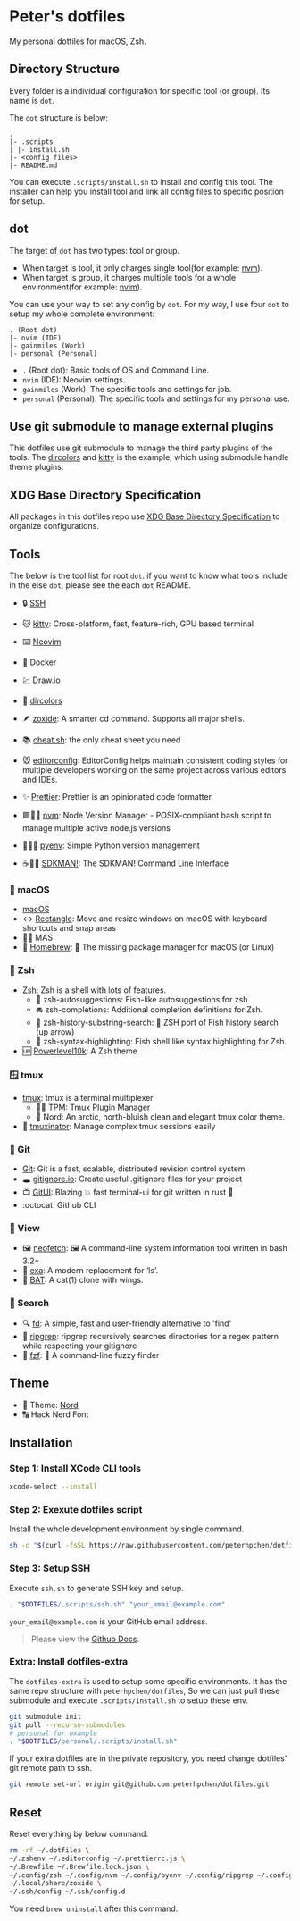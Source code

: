 # Peter's dotfiles

My personal dotfiles for macOS, Zsh.

## Directory Structure

Every folder is a individual configuration for specific tool (or group). Its name is `dot`.

The `dot` structure is below:

```
.
|- .scripts
| |- install.sh
|- <config files>
|- README.md
```

You can execute `.scripts/install.sh` to install and config this tool. The installer can help you install tool and link all config files to specific position for setup.

## dot

The target of `dot` has two types: tool or group.

- When target is tool, it only charges single tool(for example: [nvm](./dots/nvm/)).
- When target is group, it charges multiple tools for a whole environment(for example: [nvim](https://github.com/peterhpchen/nvim)).

You can use your way to set any config by `dot`. For my way, I use four `dot` to setup my whole complete environment:

```
. (Root dot)
|- nvim (IDE)
|- gainmiles (Work)
|- personal (Personal)
```

- `.` (Root dot): Basic tools of OS and Command Line.
- `nvim` (IDE): Neovim settings.
- `gainmiles` (Work): The specific tools and settings for job.
- `personal` (Personal): The specific tools and settings for my personal use.

## Use git submodule to manage external plugins

This dotfiles use git submodule to manage the third party plugins of the tools.
The [dircolors](./dots/dircolors/) and [kitty](./dots/kitty/) is the example,
which using submodule handle theme plugins.

## XDG Base Directory Specification

All packages in this dotfiles repo use [XDG Base Directory Specification](https://specifications.freedesktop.org/basedir-spec/basedir-spec-latest.html) to organize configurations.

## Tools

The below is the tool list for root `dot`. if you want to know what tools include in the else `dot`, please see the each `dot` README.

- :lock: [SSH](./dots/ssh/)

- :cat: [kitty](./dots/kitty/): Cross-platform, fast, feature-rich, GPU based terminal

- :keyboard: [Neovim](https://github.com/peterhpchen/nvim)

- :whale: Docker
- :chart: Draw.io

- :rainbow: [dircolors](./dots/dircolors/)

- :feather: [zoxide](./dots/zoxide/): A smarter cd command. Supports all major shells.
- :books: [cheat.sh](./dots/cheat.sh/): the only cheat sheet you need

- :mouse: [editorconfig](./dots/editorconfig/): EditorConfig helps maintain consistent coding styles for multiple developers working on the same project across various editors and IDEs.
- :sparkles: [Prettier](./dots/prettier/): Prettier is an opinionated code formatter.

- :green_square::pilot: [nvm](./dots/nvm/): Node Version Manager - POSIX-compliant bash script to manage multiple active node.js versions
- :snake::pilot: [pyenv](./dots/pyenv/): Simple Python version management
- :coffee::pilot: [SDKMAN!](./dots/sdkman/): The SDKMAN! Command Line Interface

### :apple: macOS

- [macOS](./dots/macos/)
- :left_right_arrow: [Rectangle](./dots/rectangle/): Move and resize windows on macOS with keyboard shortcuts and snap areas
- :pilot: MAS
- :beer: [Homebrew](./dots/homebrew/): :beer: The missing package manager for macOS (or Linux)

### :shell: Zsh

- [Zsh](./dots/zsh/): Zsh is a shell with lots of features.
  - :page_facing_up: zsh-autosuggestions: Fish-like autosuggestions for zsh
  - :oncoming_automobile: zsh-completions: Additional completion definitions for Zsh.
  - :newspaper: zsh-history-substring-search: :tropical_fish: ZSH port of Fish history search (up arrow)
  - :rainbow: zsh-syntax-highlighting: Fish shell like syntax highlighting for Zsh.
- :up: [Powerlevel10k](./dots/powerlevel10k/): A Zsh theme

### :window: tmux

- [tmux](./dots/tmux/): tmux is a terminal multiplexer
  - :pilot: TPM: Tmux Plugin Manager
  - :art: Nord: An arctic, north-bluish clean and elegant tmux color theme.
- :bookmark: [tmuxinator](./dots/tmuxinator/): Manage complex tmux sessions easily

### :christmas_tree: Git

- [Git](./dots/git/): Git is a fast, scalable, distributed revision control system
- :hole: [gitignore.io](./dots/gitignore.io/): Create useful .gitignore files for your project
- :tv: [GitUI](./dots/gitui/): Blazing :boom: fast terminal-ui for git written in rust :crab:
- :octocat: Github CLI

### :eyes: View

- :framed_picture: [neofetch](./dots/neofetch/): :framed_picture: A command-line system information tool written in bash 3.2+
- :scroll: [exa](./dots/exa/): A modern replacement for ‘ls’.
- :bat: [BAT](./dots/bat/): A cat(1) clone with wings.

### :flashlight: Search

- :mag: [fd](./dots/fd/): A simple, fast and user-friendly alternative to 'find'
- :mag_right: [ripgrep](./dots/ripgrep/): ripgrep recursively searches directories for a regex pattern while respecting your gitignore
- :cherry_blossom: [fzf](./dots/fzf/): :cherry_blossom: A command-line fuzzy finder

## Theme

- :art: Theme: [Nord](https://www.nordtheme.com/)
- :capital_abcd: Hack Nerd Font

## Installation

### Step 1: Install XCode CLI tools

```sh
xcode-select --install
```

### Step 2: Exexute dotfiles script

Install the whole development environment by single command.

```sh
sh -c "$(curl -fsSL https://raw.githubusercontent.com/peterhpchen/dotfiles/main/.scripts/install.sh)"
```

### Step 3: Setup SSH

Execute `ssh.sh` to generate SSH key and setup.

```sh
. "$DOTFILES/.scripts/ssh.sh" "your_email@example.com"
```

`your_email@example.com` is your GitHub email address.

> Please view the [Github Docs](https://docs.github.com/en/authentication/connecting-to-github-with-ssh/generating-a-new-ssh-key-and-adding-it-to-the-ssh-agent).

### Extra: Install dotfiles-extra

The `dotfiles-extra` is used to setup some specific environments. It has the same repo structure with `peterhpchen/dotfiles`, So we can just pull these submodule and execute `.scripts/install.sh` to setup these env.

```sh
git submodule init
git pull --recurse-submodules
# personal for example
. "$DOTFILES/personal/.scripts/install.sh"
```

If your extra dotfiles are in the private repository, you need change dotfiles' git remote path to ssh.

```sh
git remote set-url origin git@github.com:peterhpchen/dotfiles.git
```

## Reset

Reset everything by below command.

```sh
rm -rf ~/.dotfiles \
~/.zshenv ~/.editorconfig ~/.prettierrc.js \
~/.Brewfile ~/.Brewfile.lock.json \
~/.config/zsh ~/.config/nvm ~/.config/pyenv ~/.config/ripgrep ~/.config/fzf ~/.config/neofetch ~/.config/tmux ~/.config/kitty ~/.config/git ~/.config/sdkman ~/.config/tmuxinator ~/.config/gh ~/.config/gitui \
~/.local/share/zoxide \
~/.ssh/config ~/.ssh/config.d
```

You need `brew uninstall` after this command.
